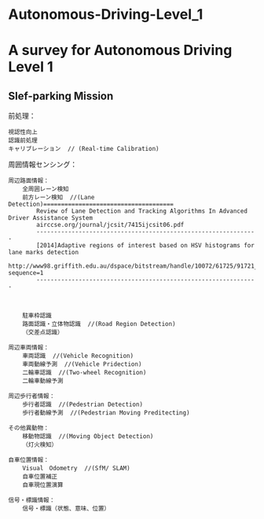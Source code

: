 # Autonomous-Driving-Level_1
A survey for Autonomous Driving Level 1
=========================================================================================================================
Slef-parking Mission
-------------------------------------------------------------------------------------------------------------------------
前処理：    

	視認性向上
  	認識前処理
  	キャリブレーション  // (Real-time Calibration)

周囲情報センシング：

	周辺路面情報：
		全周囲レーン検知
		前方レーン検知  //(Lane Detection)=====================================
			Review of Lane Detection and Tracking Algorithms In Advanced Driver Assistance System
			airccse.org/journal/jcsit/7415ijcsit06.pdf
			---------------------------------------------------------------
			[2014]Adaptive regions of interest based on HSV histograms for lane marks detection
			http://www98.griffith.edu.au/dspace/bitstream/handle/10072/61725/91721_1.pdf?sequence=1
			---------------------------------------------------------------
			
			
			
		駐車枠認識
		路面認識・立体物認識  //(Road Region Detection)
		（交差点認識）
		
	周辺車両情報：
		車両認識  //(Vehicle Recognition)
		車両動線予測  //(Vehicle Pridection)
		二輪車認識  //(Two-wheel Recognition)
		二輪車動線予測  
		
	周辺歩行者情報：
		歩行者認識  //(Pedestrian Detection)
		歩行者動線予測  //(Pedestrian Moving Preditecting)
		
	その他異動物：
		移動物認識  //(Moving Object Detection)
		（灯火検知）
		
	自車位置情報：
		Visual　Odometry  //(SfM/ SLAM)
		自車位置補正
		自車現位置演算
		
	信号・標識情報：
		信号・標識（状態、意味、位置）
  
